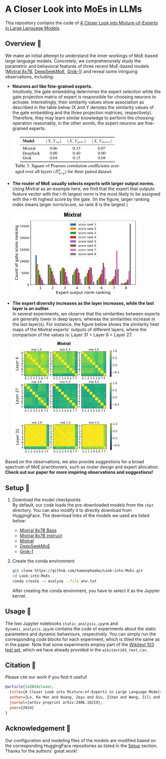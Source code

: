 # A Closer Look into MoEs in LLMs

This repository contains the code of [A Closer Look into Mixture-of-Experts in Large Language Models](https://arxiv.org/abs/2406.18219).

## Overview :eyes:

We make an initial attempt to understand the inner workings of MoE-based large language models. 
Concretely, we comprehensively study the parametric and behavioral features of three recent MoE-based models ([Mixtral 8x7B](https://arxiv.org/pdf/2401.04088), [DeepSeekMoE](https://arxiv.org/pdf/2401.06066), [Grok-1](https://github.com/xai-org/grok-1)) and reveal some intriguing observations, including:

- **Neurons act like fine-grained experts.** \
    Intuitively, the gate embedding determines the expert selection while the gate projection matrix of expert is responsible for choosing neurons to activate. Interestingly, their similarity values show association as described in the table below (X and Y denotes the similarity values of the gate embedding and the three projection matrices, respectively).
    Therefore, they may learn similar knowledge to perform the choosing operation reasonably, in the other words, the expert neurons are fine-grained experts.

    <img src='./assets/pearson.png' alt='Squared Pearson coefficient' width='350'>

- **The router of MoE usually selects experts with larger output norms.** \
    Using Mixtral as an example here, we find that the expert that outputs feature vector with the *i*-th largest norm is the most likely to be assigned with the *i*-th highest score by the gate. 
    (In the figure, larger ranking index means larger norm/score, so rank 8 is the largest.)

    <img src='./assets/rank_count.png' alt='Norm-score rank counting' width='400'>

- **The expert diversity increases as the layer increases, while the last layer is an outlier.** \
    In several experiments, we observe that the similarities between experts are generally lower in deep layers, whereas the similarities increase in the last layer(s). 
    For instance, the figure below shows the similarity heat maps of the Mixtral experts' outputs of different layers, where the comparison of the values is: Layer 31 > Layer 6 > Layer 27.

    <img src='./assets/last_layer.png' alt='Deep and last layers' width='350'>

Based on the observations, we also provide suggestions for a broad spectrum of MoE practitioners, such as router design and expert allocation. 
**Check out our paper for more inspiring observations and suggestions!**

## Setup :wrench:

1. Download the model checkpoints \
    By default, our code loads the pre-downloaded models from the `ckpt` directory. 
    You can also modify it to directly download from HuggingFace. The download links of the models we used are listed below:
    - [Mixtral 8x7B Base](https://huggingface.co/mistralai/Mixtral-8x7B-v0.1)
    - [Mixtral 8x7B Instruct](https://huggingface.co/mistralai/Mixtral-8x7B-Instruct-v0.1)
    - [Mistral](https://huggingface.co/mistralai/Mistral-7B-v0.1)
    - [DeepSeekMoE](https://huggingface.co/deepseek-ai/deepseek-moe-16b-base)
    - [Grok-1](https://huggingface.co/hpcai-tech/grok-1)

2. Create the conda environment
    ```bash
    git clone https://github.com/kamanphoebe/Look-into-MoEs.git
    cd Look-into-MoEs
    conda create -n analyze --file env.txt
    ```
    After creating the conda enviroment, you have to select it as the Jupyter kernel.

## Usage :memo:

The two Jupyter notebooks `static_analysis.ipynb` and `dynamic_analysis.ipynb` contains the code of experiments about the static parameters and dynamic behaviours, respectively.
You can simply run the corresponding code blocks for each experiment, which is titled the same as in the paper. 
Note that some experiments employ part of the [Wikitext 103 test set](https://huggingface.co/datasets/Salesforce/wikitext), which we have already provided in the `wikitext103_text.csv`.

## Citation :star2:

Please cite our work if you find it useful!
```bibtex
@article{lo2024closer,
  title={A Closer Look into Mixture-of-Experts in Large Language Models},
  author={Lo, Ka Man and Huang, Zeyu and Qiu, Zihan and Wang, Zili and Fu, Jie},
  journal={arXiv preprint arXiv:2406.18219},
  year={2024}
}
```

## Acknowledgement :tada:

Our configuration and modeling files of the models are modified based on the corresponding HuggingFace repositories as listed in the [Setup](https://github.com/kamanphoebe/Look-into-MoEs/tree/main?tab=readme-ov-file#setup-wrench) section. 
Thanks for the authors' great work!